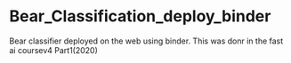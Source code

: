 # Bear_Classification_deploy_binder
 Bear classifier deployed on the web using binder. This was donr in the fast ai coursev4  Part1(2020)
